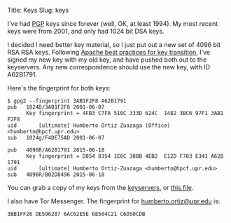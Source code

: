 Title: Keys
Slug: keys


I've had [PGP](http://www.openpgp.org/) keys since forever (well, OK,
at least 1994). My most recent keys were from 2001, and only had 1024
bit DSA keys.

I decided I need better key material, so I just put out a new set of
4096 bit RSA RSA keys. Following
[Apache best practices for key transition](http://www.apache.org/dev/key-transition.html),
I've signed my new key with my old key, and have pushed both out to
the keyservers. Any new correspondence should use the new key, with ID
A62B1791.

Here's the fingerprint for both keys:

```
$ gpg2 --fingerprint 3AB1F2F8 A62B1791
pub   1024D/3AB1F2F8 2001-06-07
      Key fingerprint = 4FB3 C7FA 510C 333D 624C  1482 3BC6 97F1 3AB1 F2F8
uid       [ultimate] Humberto Ortiz Zuazaga (Office) <humberto@hpcf.upr.edu>
sub   1024g/F4DE75AD 2001-06-07

pub   4096R/A62B1791 2015-06-18
      Key fingerprint = D854 8354 1E6C 38BB 4EB2  E12D F783 E341 A62B 1791
uid       [ultimate] Humberto Ortiz-Zuazaga <humberto@hpcf.upr.edu>
sub   4096R/B02D8496 2015-06-18
```

You can grab a copy of my keys from the
[keyservers](https://pgp.mit.edu/), or
[this file]({filename}/images/transition-keys.asc).

I also have Tor Messenger. The fingerprint for humberto.ortiz@upr.edu is:

```
3BB1FF26 DE596287 6AC62E5E 6E504C21 C6D50CDB
```
